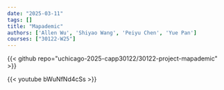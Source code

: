 ```yaml
---
date: "2025-03-11"
tags: []
title: "Mapademic"
authors: ['Allen Wu', 'Shiyao Wang', 'Peiyu Chen', 'Yue Pan']
courses: ["30122-W25"]
---
```


{{< github repo="uchicago-2025-capp30122/30122-project-mapademic" >}}

{{< youtube bWuNfNd4cSs >}}


